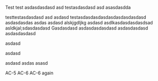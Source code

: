 Test
test asdasdasdasd
asd 
testasdasdasd asd asasdasdda

testtestasdasdasd asd 
asdasd
testasdasdasdasdasdasdasdasdasd
asdasdasdas
asdas
asdasd
alskjgdljkg
asdasd
asdlkasdasdasdasdsad
asldkjal;sdasdasdasd
Gasdasdasd
asdasdasdasdasd
asdasdasdasd
asdasdasdasd

asdasd

asdasd

asdasd
asdas
asasd

AC-5
AC-6
AC-6 again

